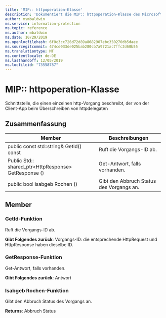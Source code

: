 ```yaml
---
title: 'MIP:: httpoperation-Klasse'
description: 'Dokumentiert die MIP:: httpoperation-Klasse des Microsoft Information Protection (MIP) SDK.'
author: msmbaldwin
ms.service: information-protection
ms.topic: reference
ms.author: mbaldwin
ms.date: 10/29/2019
ms.openlocfilehash: 6f0c3cc726d72d89a8682907ebc350270db5daee
ms.sourcegitcommit: 474cd033de025bab280cb7a9721ac7ffc2d60b55
ms.translationtype: MT
ms.contentlocale: de-DE
ms.lasthandoff: 12/05/2019
ms.locfileid: "73558787"
---
```

# <a name="class-miphttpoperation"></a>MIP:: httpoperation-Klasse 
Schnittstelle, die einen einzelnen http-Vorgang beschreibt, der von der Client-App beim Überschreiben von httpdelegaten
  
## <a name="summary"></a>Zusammenfassung
 Member                        | Beschreibungen                                
--------------------------------|---------------------------------------------
public const std::string& GetId() const  |  Ruft die Vorgangs-ID ab.
Public Std:: shared_ptr\<HttpResponse\> GetResponse ()  |  Get-Antwort, falls vorhanden.
public bool isabgeb Rochen ()  |  Gibt den Abbruch Status des Vorgangs an.
  
## <a name="members"></a>Member
  
### <a name="getid-function"></a>GetId-Funktion
Ruft die Vorgangs-ID ab.

  
**Gibt Folgendes zurück**: Vorgangs-ID: die entsprechende HttpRequest und HttpResponse haben dieselbe ID.
  
### <a name="getresponse-function"></a>GetResponse-Funktion
Get-Antwort, falls vorhanden.

  
**Gibt Folgendes zurück**: Antwort
  
### <a name="iscancelled-function"></a>Isabgeb Rochen-Funktion
Gibt den Abbruch Status des Vorgangs an.

  
**Returns**: Abbruch Status